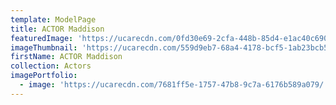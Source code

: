 ```yaml
---
template: ModelPage
title: ACTOR Maddison
featuredImage: 'https://ucarecdn.com/0fd30e69-2cfa-448b-85d4-e1ac40c690b7/'
imageThumbnail: 'https://ucarecdn.com/559d9eb7-68a4-4178-bcf5-1ab23bcb5ba1/'
firstName: ACTOR Maddison
collection: Actors
imagePortfolio:
  - image: 'https://ucarecdn.com/7681ff5e-1757-47b8-9c7a-6176b589a079/'
---
```


